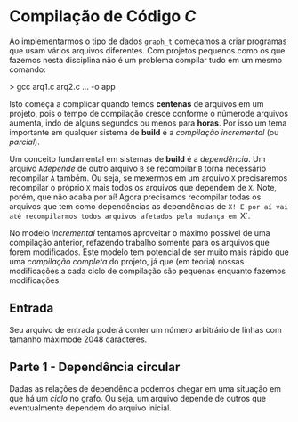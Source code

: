 # Compilação de Código *C*

Ao implementarmos o tipo de dados `graph_t` começamos a criar programas que usam vários arquivos diferentes. Com projetos pequenos como os que fazemos nesta disciplina não é um problema compilar tudo em um mesmo comando:

<ah-terminal>
> gcc arq1.c arq2.c ... -o app
</ah-terminal>

Isto começa a complicar quando temos **centenas** de arquivos em um projeto, pois o tempo de compilação cresce conforme o númerode arquivos aumenta, indo de alguns segundos ou menos para **horas**. Por isso um tema importante em qualquer sistema de **build** é a *compilação incremental* (ou *parcial*). 

Um conceito fundamental em sistemas de **build** é a *dependência*. Um arquivo `A`*depende* de outro arquivo `B` se recompilar `B` torna necessário recompilar `A` também. Ou seja, se mexermos em um arquivo `X` precisaremos recompilar o próprio `X` mais todos os arquivos que dependem de `X`. Note, porém, que não acaba por aí! Agora precisamos recompilar todas os arquivos que tem como dependências as dependências de `X! E por aí vai até recompilarmos todos arquivos afetados pela mudança em `X`.

No modelo *incremental* tentamos aproveitar o máximo possível de uma compilação anterior, refazendo trabalho somente para os arquivos que forem modificados. Este modelo tem potencial de ser muito mais rápido que uma *compilação completa* do projeto, já que (em teoria) nossas modificações a cada ciclo de compilação são pequenas enquanto fazemos modificações.


## Entrada

Seu arquivo de entrada poderá conter um número arbitrário de linhas com tamanho máximode 2048 caracteres. 


## Parte 1 - Dependência circular

Dadas as relações de dependência podemos chegar em uma situação em que há um *ciclo* no grafo. Ou seja, um arquivo depende de outros que eventualmente dependem do arquivo inicial. 




